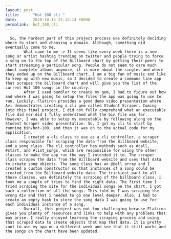 ```yaml
---
layout: post
title:      "Hot 100 cli "
date:       2020-10-15 21:12:14 +0000
permalink:  hot_100_cli
---
```



      So, the hardest part of this project process was definitely deciding where to start and choosing a domain. Although, something did eventually come to me. 
			What came to me -> It seems like every week there is a new song or artist hashtag trending on twitter and people trying to force a song on to the top of the Billboard chart by getting their peers to start streaming a particular song. People do not seem to care much about complete albums anymore, it is more about the singles and where they ended up on the Billboard chart. I am a big fan of music and like to keep up with new music, so I decided to create a command line app that scrapes the billboard chart and will give you the list of the current Hot 100 songs in the country. 
			After I used bundler to create my gem, I had to figure out how and where I was going to setup the files the app was going to use to run. Luckily, Flatiron provides a good demo video presentation where Avi demonstrates creating a cli gem called Student Scraper. Coming into this final project, I did not fully comprehend what an executable file did nor did I fully understand what the bin file was for. However, I was able to setup my executable by following along on the Student Scraper video presentation. So, I got my cli to start by running bin/hot-100, and then it was on to the actual code for my application.
			I created a cli class to use as a cli controller, a scraper class responsible for scraping the data from the Billboard website, and a song class. The cli controller has methods such as #call, #start, and #list_songs, which are responsible for using the other classes to make the app run the way I intended it to. The scraper class scrapes the data from the Billboard website and uses that data to create song objects. The song class has an @@all array and I created a custom constructor so that instances of a song could be created from the Billboard website data. The trickiest part to all these classes, was definitely the scraping of the billboard class. I took me a couple of tries to find the right data. The first time I tried scraping the site for the individual songs on the chart, I got back a collection of all the songs. This told me I was scraping the wrong div and that I needed to go one level deeper. Also, I had to create an empty hash to store the song data I was going to use for each individual instance of a song. 
			Overall, this project was not too challenging because Flatiron gives you plenty of resources and links to help with any problems that may arise. I really enjoyed learning the scraping process and using that scraped data to create objects that map that data. It is pretty cool to use my app on a different week and see that it still works and the songs on the chart have been updated.
			
			


